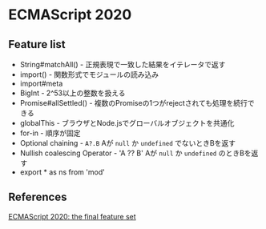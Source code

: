 # ECMAScript 2020

## Feature list
- String#matchAll() - 正規表現で一致した結果をイテレータで返す
- import() - 関数形式でモジュールの読み込み
- import#meta
- BigInt - 2^53以上の整数を扱える
- Promise#allSettled() - 複数のPromiseの1つがrejectされても処理を続行できる
- globalThis - ブラウザとNode.jsでグローバルオブジェクトを共通化
- for-in - 順序が固定
- Optional chaining - `A?.B` Aが `null` か `undefined` でないときBを返す
- Nullish coalescing Operator - 'A ?? B' Aが `null` か `undefined` のときBを返す
- export * as ns from 'mod'

## References
[ECMAScript 2020: the final feature set](https://2ality.com/2019/12/ecmascript-2020.html)
